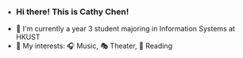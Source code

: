 - ### Hi there! This is Cathy Chen!
- 🐳 I'm currently a year 3 student majoring in Information Systems at HKUST
- 🤩 My interests: 🎧 Music, 🎭 Theater, 📔 Reading

<!--
**hsching/hsching** is a ✨ _special_ ✨ repository because its `README.md` (this file) appears on your GitHub profile.

Here are some ideas to get you started:

- 🔭 I’m currently working on ...
- 🌱 I’m currently learning ...
- 👯 I’m looking to collaborate on ...
- 🤔 I’m looking for help with ...
- 💬 Ask me about ...
- 📫 How to reach me: ...
- 😄 Pronouns: ...
- ⚡ Fun fact: ...
-->

